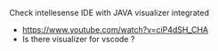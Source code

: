 Check intellesense IDE with JAVA visualizer integrated 
- https://www.youtube.com/watch?v=ciP4dSH_CHA
- Is there visualizer for vscode ? 